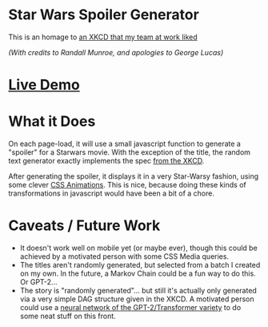 Star Wars Spoiler Generator
=================

This is an homage to [an XKCD that my team at work liked](https://xkcd.com/2243/)

*(With credits to Randall Munroe, and apologies to George Lucas)*


# [Live Demo](https://starwars-spoiler-generator.glitch.me/)

# What it Does

On each page-load, it will use a small javascript function to generate a "spoiler" for a Starwars movie. With the exception of the title, the random text generator exactly implements the spec [from the XKCD](https://xkcd.com/2243/).

After generating the spoiler, it displays it in a very Star-Warsy fashion, using some clever [CSS Animations](https://css-tricks.com/snippets/css/star-wars-crawl-text/). This is nice, because doing these kinds of transformations in javascript would have been a bit of a chore.





# Caveats / Future Work
- It doesn't work well on mobile yet (or maybe ever), though this could be achieved by a motivated person with some CSS Media queries.
- The titles aren't randomly generated, but selected from a batch I created on my own. In the future, a Markov Chain could be a fun way to do this. Or GPT-2...
- The story is "randomly generated"... but still it's actually only generated via a very simple DAG structure given in the XKCD. A motivated person could use a [neural network of the GPT-2/Transformer variety](https://www.gwern.net/GPT-2) to do some neat stuff on this front.